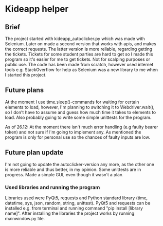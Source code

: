 # Kideapp helper

## Brief
The project started with kideapp_autoclicker.py which was made with Selenium. Later on made a second version that works with apis, and makes the correct requests. The latter version is more reliable, regarding getting the tickets. Tickets for some student parties are hard to get so I made this program so it's easier for me to get tickets. Not for scalping purposes or public use. The code has been made from scratch, however used internet tools e.g. StackOverflow for help as Selenium was a new library to me when I started this project.

## Future plans
At the moment I use time.sleep()-commands for waiting for certain elements to load, however, I'm planning to switching it to Webdriver.wait(), so I don't have to assume and guess how much time it takes to elements to load. Also probably going to write some simple unittests for the program.

As of 26.12: At the moment there isn't much error handling (e.g faulty bearer token) and not sure if I'm going to implement any. As mentioned the program is only for personal use so the chances of faulty inputs are low.

## Future plan update
I'm not going to update the autoclicker-version any more, as the other one is more reliable and thus better, in my opinion. Some unittests are in progress. Made a simple GUI, even though it wasn't a plan. 

### Used libraries and running the program

Libraries used were PyQt5, requests and Python standard library (time, datetime, sys, json, random, string, unittest). PyQt5 and requests can be installed e.g. from terminal and running command "pip install [library name]". After installing the libraries the project works by running mainwindow.py file.
